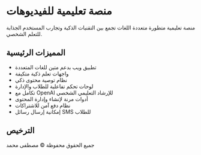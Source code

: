 # منصة تعليمية للفيديوهات

منصة تعليمية متطورة متعددة اللغات تجمع بين التقنيات الذكية وتجارب المستخدم الجذابة للتعلم الشخصي.

## المميزات الرئيسية

- تطبيق ويب بدعم متين للغات المتعددة
- واجهات تعلم ذكية متكيفة
- نظام توصية محتوى ذكي
- لوحات تحكم تفاعلية للطلاب والإدارة
- تكامل مع OpenAI للإرشاد التعليمي الشخصي
- أدوات مرنة لإنشاء وإدارة المحتوى
- نظام دفع آمن للاشتراكات
- إمكانية إرسال رسائل SMS للطلاب

## الترخيص

جميع الحقوق محفوظة © مصطفى محمد
